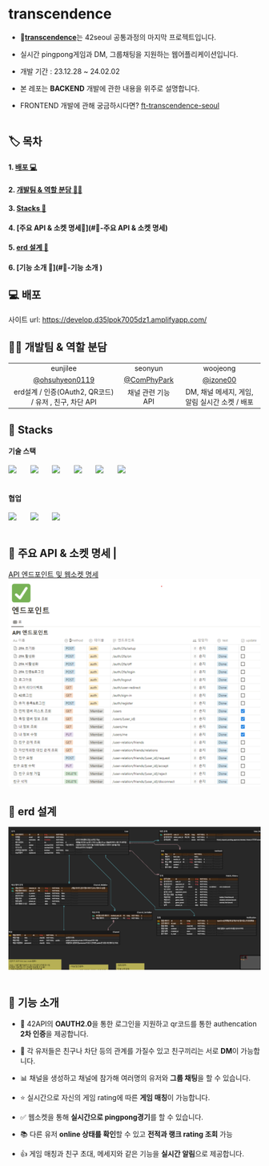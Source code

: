 #  transcendence 

- 🧇[**transcendence**](https://d1vexdz72u651e.cloudfront.net/)는 42seoul 공통과정의 마지막 프로젝트입니다.
- 실시간 pingpong게임과 DM, 그룹채팅을 지원하는 웹어플리케이션입니다.

- 개발 기간 : 23.12.28 ~ 24.02.02

- 본 레포는 **BACKEND** 개발에 관한 내용을 위주로 설명합니다.

- FRONTEND 개발에 관해 궁금하시다면? [ft-transcendence-seoul](https://github.com/ft-transcendence-seoul/frontend)
  <br/><br/>

## 🏷️ 목차

#### 1. [배포 💻](#💻-배포)

#### 2. [개발팀 & 역할 분담 🙋‍♂️](#🙋‍♂️-개발팀--역할-분담)

#### 3. [Stacks 🔧](#🔧-stacks)

#### 4. [주요 API & 소켓 명세📃](#📃-주요 API & 소켓 명세)

#### 5. [erd 설계 📱](#📱)

#### 6. [기능 소개 🚀](#🚀-기능 소개 )

## 💻 배포


사이트 url:  https://develop.d35lpok7005dz1.amplifyapp.com/


## 🙋‍♂️ 개발팀 & 역할 분담

|                                                                                             |                                                                                    |                                                                                              |
| :-----------------------------------------------------------------------------------------: | :--------------------------------------------------------------------------------: | :------------------------------------------------------------------------------------------: |
|                                           eunjilee                                            |                                       seonyun                                       |                                            woojeong                                            |
|                     [@ohsuhyeon0119](https://github.com/ohsuhyeon0119)                      |                    [@ComPhyPark](https://github.com/ComPhyPark)                    |                            [@izone00](https://github.com/izone00)                            |
| erd설계 / 인증(OAuth2, QR코드) / 유저 , 친구, 차단 API| 채널 관련 기능 API | DM, 채널 메세지, 게임, 알림 실시간 소켓 / 배포  |

</div>

## 🔧 Stacks

#### 기술 스택

<img src="https://img.shields.io/badge/NestJS-E0234E?style=for-the-badge&logo=nestjs&logoColor=white"> &nbsp; &nbsp; &nbsp;
<img src="https://img.shields.io/badge/postgresql-4169E1?style=for-the-badge&logo=postgresql&logoColor=white"> &nbsp; &nbsp; &nbsp; 
<img src="https://img.shields.io/badge/redis-DC382D?style=for-the-badge&logo=redis&logoColor=white"> &nbsp; &nbsp; &nbsp; 
<img src="https://img.shields.io/badge/socket.io-010101?style=for-the-badge&logo=socket.io&logoColor=white"> &nbsp; &nbsp; &nbsp;
<img src="https://img.shields.io/badge/amazonec2-FF9900?style=for-the-badge&logo=amazonec2&logoColor=white"> &nbsp; &nbsp; &nbsp; 
<img src="https://img.shields.io/badge/docker-2496ED?style=for-the-badge&logo=docker&logoColor=white"> &nbsp; &nbsp; &nbsp; 
<br/><br/>

#### 협업

<img src="https://img.shields.io/badge/Slack-4A154B?style=for-the-badge&logo=Slack&logoColor=white"> &nbsp; &nbsp; &nbsp;
<img src="https://img.shields.io/badge/Notion-000000?style=for-the-badge&logo=Notion&logoColor=white"> &nbsp; &nbsp; &nbsp;
<img src="https://img.shields.io/badge/github-181717?style=for-the-badge&logo=github&logoColor=white">
<br/><br/>

## 📃 주요 API & 소켓 명세                                |
[API 엔드포인트 및 웹소켓 명세 ![alt text](<스크린샷 2024-03-23 133904.png>)](https://magnificent-front-23e.notion.site/074867d3c81548358f6f66c1892f50a9?v=7e96fea9c48e4e52bf8270af0597a88f)

## 📱 erd 설계

![alt text](image.png)
<br></br>

## 🚀 기능 소개

- 🎥 42API의 **OAUTH2.0**을 통한 로그인을 지원하고 qr코드를 통한 authencation **2차 인증**을 제공합니다.

- 👑 각 유저들은 친구나 차단 등의 관계를 가질수 있고 친구끼리는 서로 **DM**이 가능합니다.

- 📊 채널을 생성하고 채널에 참가해 여러명의 유저와 **그룹 채팅**을 할 수 있습니다.
- ⭐ 실시간으로 자신의 게임 rating에 따른 **게임 매칭**이 가능합니다. 
- ✅ 웹소켓을 통해 **실시간으로 pingpong경기**를 할 수 있습니다. 
- 📚 다른 유저 **online 상태를 확인**할 수 있고 **전적과 랭크 rating 조회** 가능
- 👍 게임 매칭과 친구 초대, 메세지와 같은 기능을 **실시간 알림**으로 제공합니다.
